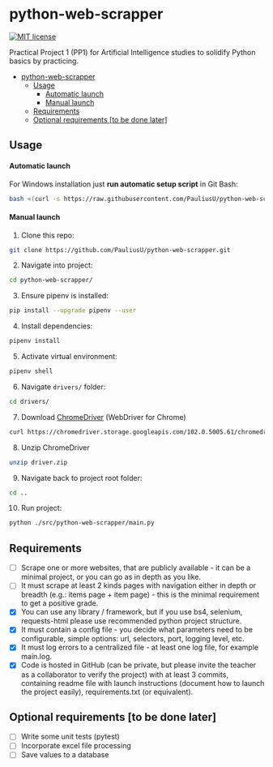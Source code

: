 # python-web-scrapper

[![MIT license](https://img.shields.io/badge/License-MIT-blue.svg)](https://github.com/PauliusU/balance_checker/blob/master/LICENSE)

Practical Project 1 (PP1) for Artificial Intelligence studies to
solidify Python basics by practicing.

<!-- TOC -->
* [python-web-scrapper](#python-web-scrapper)
  * [Usage](#usage)
      * [Automatic launch](#automatic-launch)
      * [Manual launch](#manual-launch)
  * [Requirements](#requirements)
  * [Optional requirements [to be done later]](#optional-requirements-to-be-done-later)
<!-- TOC -->

## Usage

#### Automatic launch
For Windows installation just **run automatic setup script** in Git Bash:
```bash
bash <(curl -s https://raw.githubusercontent.com/PauliusU/python-web-scrapper/master/setup.sh)
```

#### Manual launch

1. Clone this repo:
```bash
git clone https://github.com/PauliusU/python-web-scrapper.git
```

2. Navigate into project:
```bash
cd python-web-scrapper/
```

3. Ensure pipenv is installed:
```bash
pip install --upgrade pipenv --user
```

4. Install dependencies:
```bash
pipenv install
```

5. Activate virtual environment:
```bash
pipenv shell
```

6. Navigate `drivers/` folder:
```bash
cd drivers/
```

7. Download [ChromeDriver](https://sites.google.com/chromium.org/driver/) (WebDriver for Chrome)
```bash
curl https://chromedriver.storage.googleapis.com/102.0.5005.61/chromedriver_win32.zip -L -o driver.zip
```

8. Unzip ChromeDriver
```bash
unzip driver.zip
```

9. Navigate back to project root folder:
```bash
cd ..
```

10. Run project:
```bash
python ./src/python-web-scrapper/main.py
```

## Requirements

- [ ] Scrape one or more websites, that are publicly available - it can be a minimal project, or
you can go as in depth as you like.
- [ ] It must scrape at least 2 kinds pages with navigation either in depth or breadth (e.g.:
items page + item page) - this is the minimal requirement to get a positive grade.
- [X] You can use any library / framework, but if you use bs4, selenium, requests-html please use
recommended python project structure.
- [X] It must contain a config file - you decide what parameters need to be configurable, simple
options: url, selectors, port, logging level, etc.
- [X] It must log errors to a centralized file - at least one log file, for example main.log.
- [X] Code is hosted in GitHub (can be private, but please invite the teacher as a collaborator to
verify the project) with at least 3 commits, containing readme file with launch instructions
(document how to launch the project easily), requirements.txt (or equivalent).

## Optional requirements [to be done later]

- [ ] Write some unit tests (pytest)
- [ ] Incorporate excel file processing
- [ ] Save values to a database